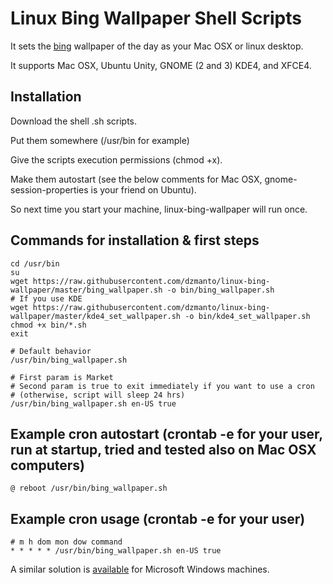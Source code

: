 # Linux Bing Wallpaper Shell Scripts

It sets the <a href="http://www.bing.com">bing</a> wallpaper of the day as your Mac OSX or linux desktop.

It supports Mac OSX, Ubuntu Unity, GNOME (2 and 3) KDE4, and XFCE4.

## Installation

Download the shell .sh scripts.

Put them somewhere (/usr/bin for example)

Give the scripts execution permissions (chmod +x).

Make them autostart (see the below comments for Mac OSX, gnome-session-properties is your friend on Ubuntu).

So next time you start your machine, linux-bing-wallpaper will run once.

## Commands for installation & first steps
```
cd /usr/bin
su
wget https://raw.githubusercontent.com/dzmanto/linux-bing-wallpaper/master/bing_wallpaper.sh -o bin/bing_wallpaper.sh
# If you use KDE
wget https://raw.githubusercontent.com/dzmanto/linux-bing-wallpaper/master/kde4_set_wallpaper.sh -o bin/kde4_set_wallpaper.sh
chmod +x bin/*.sh
exit

# Default behavior
/usr/bin/bing_wallpaper.sh

# First param is Market
# Second param is true to exit immediately if you want to use a cron
# (otherwise, script will sleep 24 hrs)
/usr/bin/bing_wallpaper.sh en-US true
```

## Example cron autostart (crontab -e for your user, run at startup, tried and tested also on Mac OSX computers)
```
@ reboot /usr/bin/bing_wallpaper.sh
```

## Example cron usage (crontab -e for your user)
```
# m h dom mon dow command
* * * * * /usr/bin/bing_wallpaper.sh en-US true
```
<p>A similar solution is <a href="https://github.com/dzmanto/bang">available</a> for Microsoft Windows machines. </p>
